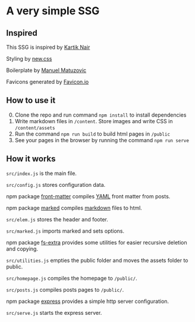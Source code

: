 # A very simple SSG

## Inspired

This SSG is inspired by [Kartik Nair](https://github.com/kartiknair/blog)

Styling by [new.css](https://github.com/xz/new.css)

Boilerplate by [Manuel Matuzovic](https://www.matuzo.at/blog/html-boilerplate/)

Favicons generated by [Favicon.io](https://favicon.io/emoji-favicons/)

## How to use it

0. Clone the repo and run command `npm install` to install dependencies
1. Write markdown files in `/content`. Store images and write CSS in `/content/assets`
2. Run the command `npm run build` to build html pages in `/public`
3. See your pages in the browser by running the command `npm run serve`

## How it works

`src/index.js` is the main file.

`src/config.js` stores configuration data.

npm package [front-matter](https://www.npmjs.com/package/front-matter) compiles [YAML](https://docs.ansible.com/ansible/latest/reference_appendices/YAMLSyntax.html) front matter from posts.

npm package [marked](https://www.npmjs.com/package/marked) compiles [markdown](https://daringfireball.net/projects/markdown/) files to html.

`src/elem.js` stores the header and footer.

`src/marked.js` imports marked and sets options.

npm package [fs-extra](https://www.npmjs.com/package/fs-extra) provides some utilities for easier recursive deletion and copying.

`src/utilities.js` empties the public folder and moves the assets folder to public.

`src/homepage.js` compiles the homepage to `/public/`.

`src/posts.js` compiles posts pages to `/public/`.

npm package [express](https://www.npmjs.com/package/express) provides a simple http server configuration.

`src/serve.js` starts the express server.
